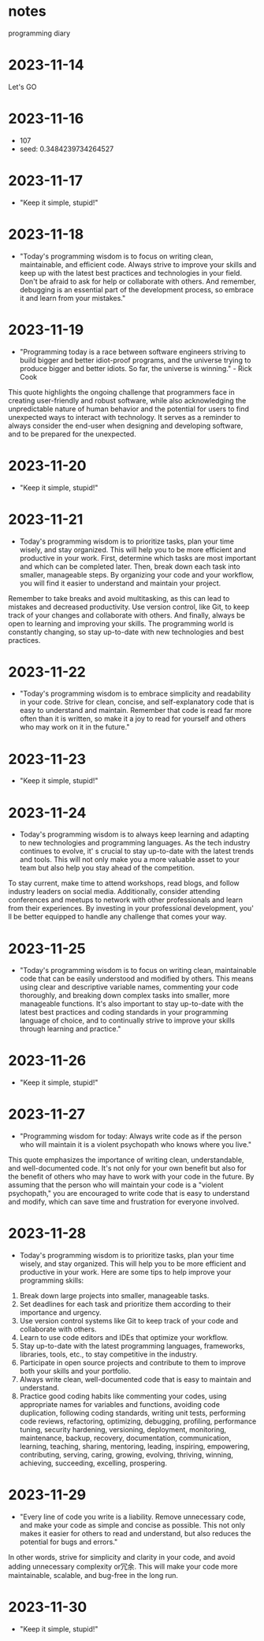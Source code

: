 # notes
programming diary
# 2023-11-14
Let's GO

# 2023-11-16
- 107
- seed: 0.3484239734264527

# 2023-11-17
- "Keep it simple, stupid!"

# 2023-11-18
- "Today's programming wisdom is to focus on writing clean, maintainable, and efficient code. Always strive to improve your skills and keep up with the latest best practices and technologies in your field. Don't be afraid to ask for help or collaborate with others. And remember, debugging is an essential part of the development process, so embrace it and learn from your mistakes."

# 2023-11-19
- "Programming today is a race between software engineers striving to build bigger and better idiot-proof programs, and the universe trying to produce bigger and better idiots. So far, the universe is winning." - Rick Cook

This quote highlights the ongoing challenge that programmers face in creating user-friendly and robust software, while also acknowledging the unpredictable nature of human behavior and the potential for users to find unexpected ways to interact with technology. It serves as a reminder to always consider the end-user when designing and developing software, and to be prepared for the unexpected.

# 2023-11-20
- "Keep it simple, stupid!"

# 2023-11-21
- Today's programming wisdom is to prioritize tasks, plan your time wisely, and stay organized. This will help you to be more efficient and productive in your work. First, determine which tasks are most important and which can be completed later. Then, break down each task into smaller, manageable steps. By organizing your code and your workflow, you will find it easier to understand and maintain your project.

Remember to take breaks and avoid multitasking, as this can lead to mistakes and decreased productivity. Use version control, like Git, to keep track of your changes and collaborate with others. And finally, always be open to learning and improving your skills. The programming world is constantly changing, so stay up-to-date with new technologies and best practices.

# 2023-11-22
- "Today's programming wisdom is to embrace simplicity and readability in your code. Strive for clean, concise, and self-explanatory code that is easy to understand and maintain. Remember that code is read far more often than it is written, so make it a joy to read for yourself and others who may work on it in the future."

# 2023-11-23
- "Keep it simple, stupid!"

# 2023-11-24
- Today's programming wisdom is to always keep learning and adapting to new technologies and programming languages. As the tech industry continues to evolve, it' s crucial to stay up-to-date with the latest trends and tools. This will not only make you a more valuable asset to your team but also help you stay ahead of the competition.

To stay current, make time to attend workshops, read blogs, and follow industry leaders on social media. Additionally, consider attending conferences and meetups to network with other professionals and learn from their experiences. By investing in your professional development, you' ll be better equipped to handle any challenge that comes your way.

# 2023-11-25
- "Today's programming wisdom is to focus on writing clean, maintainable code that can be easily understood and modified by others. This means using clear and descriptive variable names, commenting your code thoroughly, and breaking down complex tasks into smaller, more manageable functions. It's also important to stay up-to-date with the latest best practices and coding standards in your programming language of choice, and to continually strive to improve your skills through learning and practice."

# 2023-11-26
- "Keep it simple, stupid!"

# 2023-11-27
- "Programming wisdom for today: Always write code as if the person who will maintain it is a violent psychopath who knows where you live." 

This quote emphasizes the importance of writing clean, understandable, and well-documented code. It's not only for your own benefit but also for the benefit of others who may have to work with your code in the future. By assuming that the person who will maintain your code is a "violent psychopath," you are encouraged to write code that is easy to understand and modify, which can save time and frustration for everyone involved.

# 2023-11-28
- Today's programming wisdom is to prioritize tasks, plan your time wisely, and stay organized. This will help you to be more efficient and productive in your work. Here are some tips to help improve your programming skills:

1. Break down large projects into smaller, manageable tasks.
2. Set deadlines for each task and prioritize them according to their importance and urgency. 
3. Use version control systems like Git to keep track of your code and collaborate with others.  
4. Learn to use code editors and IDEs that optimize your workflow.   
5. Stay up-to-date with the latest programming languages, frameworks, libraries, tools, etc., to stay competitive in the industry.    
6. Participate in open source projects and contribute to them to improve both your skills and your portfolio.     
7. Always write clean, well-documented code that is easy to maintain and understand.      
8. Practice good coding habits like commenting your codes, using appropriate names for variables and functions, avoiding code duplication, following coding standards, writing unit tests, performing code reviews, refactoring, optimizing, debugging, profiling, performance tuning, security hardening, versioning, deployment, monitoring, maintenance, backup, recovery, documentation, communication, learning, teaching, sharing, mentoring, leading, inspiring, empowering, contributing, serving, caring, growing, evolving, thriving, winning, achieving, succeeding, excelling, prospering.

# 2023-11-29
- "Every line of code you write is a liability. Remove unnecessary code, and make your code as simple and concise as possible. This not only makes it easier for others to read and understand, but also reduces the potential for bugs and errors." 

In other words, strive for simplicity and clarity in your code, and avoid adding unnecessary complexity or冗余. This will make your code more maintainable, scalable, and bug-free in the long run.

# 2023-11-30
- "Keep it simple, stupid!"
